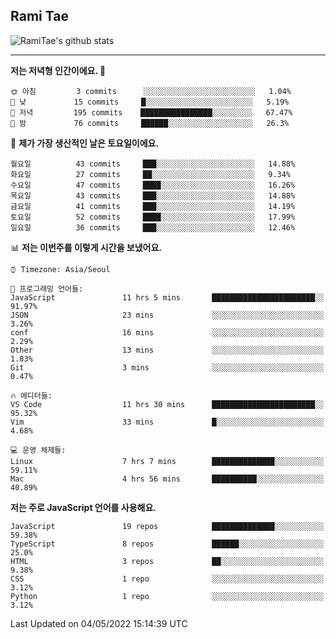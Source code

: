 ## Rami Tae

![RamiTae's github stats](https://github-readme-stats.vercel.app/api?username=RamiTae&show_icons=true&theme=tokyonight)

---
<!--START_SECTION:waka-->
**저는 저녁형 인간이에요. 🦉** 

```text
🌞 아침         3 commits      ░░░░░░░░░░░░░░░░░░░░░░░░░   1.04% 
🌆 낮　         15 commits     █░░░░░░░░░░░░░░░░░░░░░░░░   5.19% 
🌃 저녁         195 commits    ████████████████░░░░░░░░░   67.47% 
🌙 밤　         76 commits     ██████░░░░░░░░░░░░░░░░░░░   26.3%

```
📅 **제가 가장 생산적인 날은 토요일이에요.** 

```text
월요일          43 commits     ███░░░░░░░░░░░░░░░░░░░░░░   14.88% 
화요일          27 commits     ██░░░░░░░░░░░░░░░░░░░░░░░   9.34% 
수요일          47 commits     ████░░░░░░░░░░░░░░░░░░░░░   16.26% 
목요일          43 commits     ███░░░░░░░░░░░░░░░░░░░░░░   14.88% 
금요일          41 commits     ███░░░░░░░░░░░░░░░░░░░░░░   14.19% 
토요일          52 commits     ████░░░░░░░░░░░░░░░░░░░░░   17.99% 
일요일          36 commits     ███░░░░░░░░░░░░░░░░░░░░░░   12.46%

```


📊 **저는 이번주를 이렇게 시간을 보냈어요.** 

```text
⌚︎ Timezone: Asia/Seoul

💬 프로그래밍 언어들: 
JavaScript               11 hrs 5 mins       ███████████████████████░░   91.97% 
JSON                     23 mins             ░░░░░░░░░░░░░░░░░░░░░░░░░   3.26% 
conf                     16 mins             ░░░░░░░░░░░░░░░░░░░░░░░░░   2.29% 
Other                    13 mins             ░░░░░░░░░░░░░░░░░░░░░░░░░   1.83% 
Git                      3 mins              ░░░░░░░░░░░░░░░░░░░░░░░░░   0.47%

🔥 에디터들: 
VS Code                  11 hrs 30 mins      ███████████████████████░░   95.32% 
Vim                      33 mins             █░░░░░░░░░░░░░░░░░░░░░░░░   4.68%

💻 운영 체제들: 
Linux                    7 hrs 7 mins        ██████████████░░░░░░░░░░░   59.11% 
Mac                      4 hrs 56 mins       ██████████░░░░░░░░░░░░░░░   40.89%

```

**저는 주로 JavaScript 언어를 사용해요.** 

```text
JavaScript               19 repos            ██████████████░░░░░░░░░░░   59.38% 
TypeScript               8 repos             ██████░░░░░░░░░░░░░░░░░░░   25.0% 
HTML                     3 repos             ██░░░░░░░░░░░░░░░░░░░░░░░   9.38% 
CSS                      1 repo              ░░░░░░░░░░░░░░░░░░░░░░░░░   3.12% 
Python                   1 repo              ░░░░░░░░░░░░░░░░░░░░░░░░░   3.12%

```



 Last Updated on 04/05/2022 15:14:39 UTC
<!--END_SECTION:waka-->
